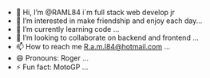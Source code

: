 - 👋 Hi, I’m @RAML84 i`m full stack web develop jr
- 👀 I’m interested in make friendship and enjoy each day...
- 🌱 I’m currently learning code ...
- 💞️ I’m looking to collaborate on backend and frontend ...
- 📫 How to reach me R.a.m.l84@hotmail.com ...
- 😄 Pronouns: Roger ...
- ⚡ Fun fact: MotoGP ...

<!---
RAML84/RAML84 is a ✨ special ✨ repository because its `README.md` (this file) appears on your GitHub profile.
You can click the Preview link to take a look at your changes.
--->
